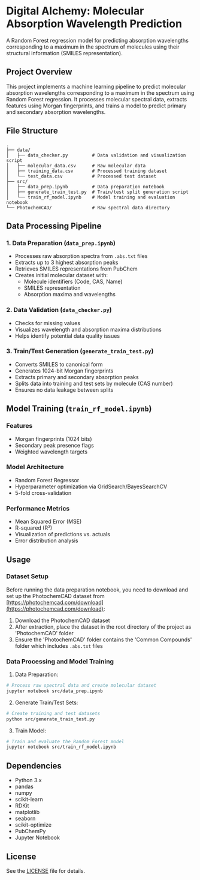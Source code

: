 # Digital Alchemy: Molecular Absorption Wavelength Prediction

A Random Forest regression model for predicting absorption wavelengths corresponding to a maximum in the spectrum of molecules using their structural information (SMILES representation).

## Project Overview

This project implements a machine learning pipeline to predict molecular absorption wavelengths corresponding to a maximum in the spectrum using Random Forest regression. It processes molecular spectral data, extracts features using Morgan fingerprints, and trains a model to predict primary and secondary absorption wavelengths.

## File Structure

```
.
├── data/
│   ├── data_checker.py         # Data validation and visualization script
│   ├── molecular_data.csv      # Raw molecular data
│   ├── training_data.csv       # Processed training dataset
│   └── test_data.csv           # Processed test dataset
├── src/
│   ├── data_prep.ipynb         # Data preparation notebook
│   ├── generate_train_test.py  # Train/test split generation script
│   └── train_rf_model.ipynb    # Model training and evaluation notebook
└── PhotochemCAD/               # Raw spectral data directory
```

## Data Processing Pipeline

### 1. Data Preparation (`data_prep.ipynb`)

- Processes raw absorption spectra from `.abs.txt` files
- Extracts up to 3 highest absorption peaks
- Retrieves SMILES representations from PubChem
- Creates initial molecular dataset with:
  - Molecule identifiers (Code, CAS, Name)
  - SMILES representation
  - Absorption maxima and wavelengths

### 2. Data Validation (`data_checker.py`)

- Checks for missing values
- Visualizes wavelength and absorption maxima distributions
- Helps identify potential data quality issues

### 3. Train/Test Generation (`generate_train_test.py`)

- Converts SMILES to canonical form
- Generates 1024-bit Morgan fingerprints
- Extracts primary and secondary absorption peaks
- Splits data into training and test sets by molecule (CAS number)
- Ensures no data leakage between splits

## Model Training (`train_rf_model.ipynb`)

### Features

- Morgan fingerprints (1024 bits)
- Secondary peak presence flags
- Weighted wavelength targets

### Model Architecture

- Random Forest Regressor
- Hyperparameter optimization via GridSearch/BayesSearchCV
- 5-fold cross-validation

### Performance Metrics

- Mean Squared Error (MSE)
- R-squared (R²)
- Visualization of predictions vs. actuals
- Error distribution analysis

## Usage

### Dataset Setup

Before running the data preparation notebook, you need to download and set up the PhotochemCAD dataset from [https://photochemcad.com/download](https://photochemcad.com/download):

1. Download the PhotochemCAD dataset
2. After extraction, place the dataset in the root directory of the project as 'PhotochemCAD' folder
3. Ensure the 'PhotochemCAD' folder contains the 'Common Compounds' folder which includes `.abs.txt` files

### Data Processing and Model Training

1. Data Preparation:

```bash
# Process raw spectral data and create molecular dataset
jupyter notebook src/data_prep.ipynb
```

2. Generate Train/Test Sets:

```bash
# Create training and test datasets
python src/generate_train_test.py
```

3. Train Model:

```bash
# Train and evaluate the Random Forest model
jupyter notebook src/train_rf_model.ipynb
```

## Dependencies

- Python 3.x
- pandas
- numpy
- scikit-learn
- RDKit
- matplotlib
- seaborn
- scikit-optimize
- PubChemPy
- Jupyter Notebook

## License

See the [LICENSE](LICENSE) file for details.

